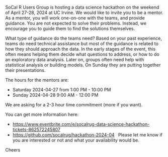 SoCal R Users Group is hosting a data science hackathon on the weekend of April 27-28, 2024 at UC Irvine. We would like to invite you to be a mentor. As a mentor, you will work one-on-one with the teams, and provide guidance. You are not expected to solve their problems. Instead, we encourage you to guide them to find the solutions themselves.

What type of guidance do the teams need? Based on your past experience, teams do need technical assistance but most of the guidance is related to how they should approach the data. In the early stages of the event, this often means helping them decide what questions to address, or how to do an exploratory data analysis. Later on, groups often need help with statistical analysis or building models. On Sunday they are putting together their presentations.

The hours for the mentors are:
* Saturday 2024-04-27 from 1:00 PM - 10:00 PM 
* Sunday 2024-04-28 9:00 AM - 12:00 PM

We are asking for a 2-3 hour time commitment (more if you want).

You can get more information here:
* https://www.eventbrite.com/e/socalrug-data-science-hackathon-tickets-862572245807
* https://github.com/socalrug/hackathon-2024-04
 
Please let me know if you are interested or not and what your availability would be.

Cheers

